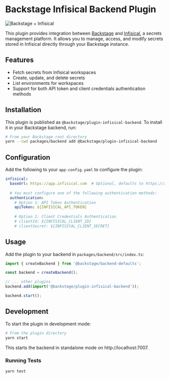 # Backstage Infisical Backend Plugin

![Backstage + Infisical](https://img.shields.io/badge/backstage-infisical-blue)

This plugin provides integration between [Backstage](https://backstage.io) and [Infisical](https://infisical.com), a secrets management platform. It allows you to manage, access, and modify secrets stored in Infisical directly through your Backstage instance.

## Features

- Fetch secrets from Infisical workspaces
- Create, update, and delete secrets
- List environments for workspaces
- Support for both API token and client credentials authentication methods

## Installation

This plugin is published as `@backstage/plugin-infisical-backend`. To install it in your Backstage backend, run:

```bash
# From your Backstage root directory
yarn --cwd packages/backend add @backstage/plugin-infisical-backend
```

## Configuration

Add the following to your `app-config.yaml` to configure the plugin:

```yaml
infisical:
  baseUrl: https://app.infisical.com  # Optional, defaults to https://app.infisical.com
  
  # You must configure one of the following authentication methods:
  authentication:
    # Option 1: API Token Authentication
    apiToken: ${INFISICAL_API_TOKEN}
    
    # Option 2: Client Credentials Authentication
    # clientId: ${INFISICAL_CLIENT_ID}
    # clientSecret: ${INFISICAL_CLIENT_SECRET}
```

## Usage

Add the plugin to your backend in `packages/backend/src/index.ts`:

```typescript
import { createBackend } from '@backstage/backend-defaults';

const backend = createBackend();

// ... other plugins
backend.add(import('@backstage/plugin-infisical-backend'));

backend.start();
```

## Development

To start the plugin in development mode:

```bash
# From the plugin directory
yarn start
```

This starts the backend in standalone mode on http://localhost:7007.

### Running Tests

```bash
yarn test
```